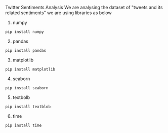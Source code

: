 Twitter Sentiments Analysis
We are analysing the dataset of "tweets and its related sentiments" 
we are using libraries as below
1. numpy 
``````
pip install numpy
``````
2. pandas
``````
pip install pandas
``````
3. matplotlib
``````
pip install matplotlib
``````
4. seaborn
``````
pip install seaborn
``````
5. textbolb
``````
pip install textblob
``````
6. time
``````
pip install time
``````